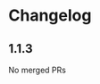 # Changelog

<!-- <START NEW CHANGELOG ENTRY> -->

## 1.1.3

No merged PRs

<!-- <END NEW CHANGELOG ENTRY> -->
